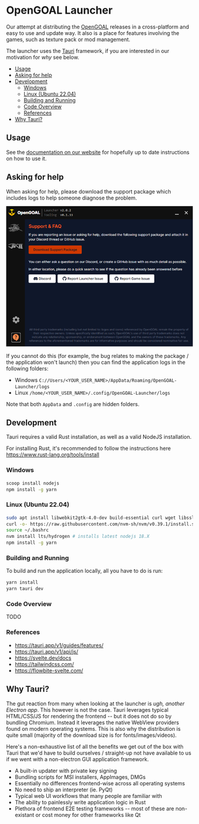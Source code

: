 # OpenGOAL Launcher

Our attempt at distributing the [OpenGOAL](https://github.com/open-goal/jak-project) releases in a cross-platform and easy to use and update way. It also is a place for features involving the games, such as texture pack or mod management.

The launcher uses the [Tauri](https://tauri.app/) framework, if you are interested in our motivation for _why_ see below.

- [Usage](#usage)
- [Asking for help](#asking-for-help)
- [Development](#development)
  - [Windows](#windows)
  - [Linux (Ubuntu 22.04)](#linux-ubuntu-2204)
  - [Building and Running](#building-and-running)
  - [Code Overview](#code-overview)
  - [References](#references)
- [Why Tauri?](#why-tauri)

## Usage

See the [documentation on our website](https://opengoal.dev/docs/usage/installation/) for hopefully up to date instructions on how to use it.

## Asking for help

When asking for help, please download the support package which includes logs to help someone diagnose the problem.

![](./docs/support-package.png)

If you cannot do this (for example, the bug relates to making the package / the application won't launch) then you can find the application logs in the following folders:

- Windows `C://Users/<YOUR_USER_NAME>/AppData/Roaming/OpenGOAL-Launcher/logs`
- Linux `/home/<YOUR_USER_NAME>/.config/OpenGOAL-Launcher/logs`

Note that both `AppData` and `.config` are hidden folders.

## Development

Tauri requires a valid Rust installation, as well as a valid NodeJS installation.

For installing Rust, it's recommended to follow the instructions here https://www.rust-lang.org/tools/install

### Windows

```bash
scoop install nodejs
npm install -g yarn
```

### Linux (Ubuntu 22.04)

```bash
sudo apt install libwebkit2gtk-4.0-dev build-essential curl wget libssl-dev libgtk-3-dev libayatana-appindicator3-dev librsvg2-dev # tauri deps, see - https://tauri.app/v1/guides/getting-started/prerequisites#setting-up-linux
curl -o- https://raw.githubusercontent.com/nvm-sh/nvm/v0.39.1/install.sh | bash # installs Node Version Manager (ubuntus package is woefully out of date)
source ~/.bashrc
nvm install lts/hydrogen # installs latest nodejs 18.X
npm install -g yarn
```

### Building and Running

To build and run the application locally, all you have to do is run:

```bash
yarn install
yarn tauri dev
```

### Code Overview

TODO

### References

- https://tauri.app/v1/guides/features/
- https://tauri.app/v1/api/js/
- https://svelte.dev/docs
- https://tailwindcss.com/
- https://flowbite-svelte.com/

## Why Tauri?

The gut reaction from many when looking at the launcher is _ugh, another Electron app_. This however is not the case. Tauri leverages typical HTML/CSS/JS for rendering the frontend -- but it does not do so by bundling Chromium. Instead it leverages the native WebView providers found on modern operating systems. This is also why the distribution is quite small (majority of the download size is for fonts/images/videos).

Here's a non-exhaustive list of all the benefits we get out of the box with Tauri that we'd have to build ourselves / straight-up not have available to us if we went with a non-electron GUI application framework.

- A built-in updater with private key signing
- Bundling scripts for MSI installers, AppImages, DMGs
- Essentially no differences frontend-wise across all operating systems
- No need to ship an interpreter (ie. PyQt)
- Typical web UI workflows that many people are familiar with
- The ability to painlessly write application logic in Rust
- Plethora of frontend E2E testing frameworks -- most of these are non-existant or cost money for other frameworks like Qt
